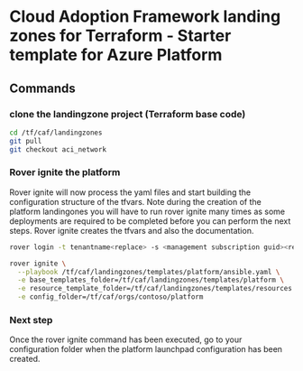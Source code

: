 # Cloud Adoption Framework landing zones for Terraform - Starter template for Azure Platform


## Commands

### clone the landingzone project (Terraform base code)
```bash
cd /tf/caf/landingzones
git pull
git checkout aci_network

```

### Rover ignite the platform
Rover ignite will now process the yaml files and start building the configuration structure of the tfvars. Note during the creation of the platform landingones you will have to run rover ignite many times as some deployments are required to be completed before you can perform the next steps.
Rover ignite creates the tfvars and also the documentation.

```bash
rover login -t tenantname<replace> -s <management subscription guid><replace>

rover ignite \
  --playbook /tf/caf/landingzones/templates/platform/ansible.yaml \
  -e base_templates_folder=/tf/caf/landingzones/templates/platform \
  -e resource_template_folder=/tf/caf/landingzones/templates/resources \
  -e config_folder=/tf/caf/orgs/contoso/platform

```

### Next step

Once the rover ignite command has been executed, go to your configuration folder when the platform launchpad configuration has been created.